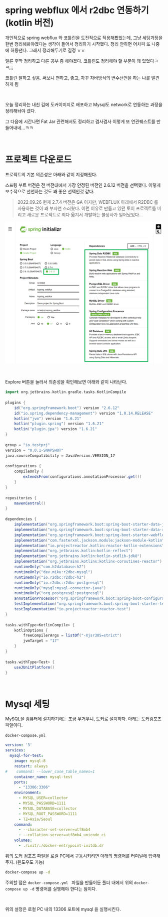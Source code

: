 # spring webflux 에서 r2dbc 연동하기 (kotlin 버전)

개인적으로 spring webflux 와 코틀린을 도전적으로 적용해봤었는데, 그냥 세팅과정을 한번 정리해봐야겠다는 생각이 들어서 정리하기 시작했다. 정리 안하면 어차피 또 나중에 허둥댄다. 그래서 정리해두기로 결정 ㅠㅠ<br>

얼른 후딱 정리하고 다른 공부 좀 해야겠다. 코틀린도 정리해야 할 부분이 꽤 있었다ㅋㅋ;;;<br>

코틀린 잘하고 싶음. 써보니 편하고, 좋고, 자꾸 자바방식의 변수선언을 하는 나를 발견하게 됨<br>

<br>

오늘 정리하는 내친 김에 도커이미지로 배포하고 Mysql도 network로 연동하는 과정을 정리해놔야 겠다.<br>

그 다음에 시간나면 Fat Jar 관련해서도 정리하고 겸사겸사 이렇게 또 연관퀘스트를 만들어내네...ㅋㅋ<br>

<br>

# 프로젝트 다운로드

프로젝트의 기본 의존성은 아래와 같이 지정해줬다.<br>

스프링 부트 버전은 전 버전대에서 가장 안정된 버전인 2.6.12 버전을 선택했다. 이렇게 보수적으로 선언하는 것도 꽤 좋은 선택인것 같다.<br>

> 2022.09.26 현재 2.7.4 버전은 GA 이지만, WEBFLUX 아래에서 R2DBC 를 사용하는 것이 꽤 부자연 스러웠다. 이런 이유로 만들고 있던 토이 프로젝트를 버리고 새로운 프로젝트로 죄다 옮겨서 개발하는 불상사가 일어났었다...<BR>

![1](./img/webflux-kopring-setup-2022-09/1.png)

<br>

Explore 버튼을 눌러서 의존성을 확인해보면 아래와 같이 나타난다.

```groovy
import org.jetbrains.kotlin.gradle.tasks.KotlinCompile

plugins {
	id("org.springframework.boot") version "2.6.12"
	id("io.spring.dependency-management") version "1.0.14.RELEASE"
	kotlin("jvm") version "1.6.21"
	kotlin("plugin.spring") version "1.6.21"
	kotlin("plugin.jpa") version "1.6.21"
}

group = "io.testprj"
version = "0.0.1-SNAPSHOT"
java.sourceCompatibility = JavaVersion.VERSION_17

configurations {
	compileOnly {
		extendsFrom(configurations.annotationProcessor.get())
	}
}

repositories {
	mavenCentral()
}

dependencies {
	implementation("org.springframework.boot:spring-boot-starter-data-jpa")
	implementation("org.springframework.boot:spring-boot-starter-data-r2dbc")
	implementation("org.springframework.boot:spring-boot-starter-webflux")
	implementation("com.fasterxml.jackson.module:jackson-module-kotlin")
	implementation("io.projectreactor.kotlin:reactor-kotlin-extensions")
	implementation("org.jetbrains.kotlin:kotlin-reflect")
	implementation("org.jetbrains.kotlin:kotlin-stdlib-jdk8")
	implementation("org.jetbrains.kotlinx:kotlinx-coroutines-reactor")
	runtimeOnly("com.h2database:h2")
	runtimeOnly("dev.miku:r2dbc-mysql")
	runtimeOnly("io.r2dbc:r2dbc-h2")
	runtimeOnly("io.r2dbc:r2dbc-postgresql")
	runtimeOnly("mysql:mysql-connector-java")
	runtimeOnly("org.postgresql:postgresql")
	annotationProcessor("org.springframework.boot:spring-boot-configuration-processor")
	testImplementation("org.springframework.boot:spring-boot-starter-test")
	testImplementation("io.projectreactor:reactor-test")
}

tasks.withType<KotlinCompile> {
	kotlinOptions {
		freeCompilerArgs = listOf("-Xjsr305=strict")
		jvmTarget = "17"
	}
}

tasks.withType<Test> {
	useJUnitPlatform()
}
```

<br>

# Mysql 세팅

MySQL을 컴퓨터에 설치하기에는 조금 무거우니, 도커로 설치하자. 아래는 도커컴포즈 파일이다.

`docker-compose.yml` 

```yaml
version: '3'
services:
  mysql-for-test:
    image: mysql:8
    restart: always
#    command: --lower_case_table_names=1
    container_name: mysql-test
    ports:
      - "13306:3306"
    environment:
      - MYSQL_USER=collector
      - MYSQL_PASSWORD=1111
      - MYSQL_DATABASE=collector
      - MYSQL_ROOT_PASSWORD=1111
      - TZ=Asia/Seoul
    command:
      - --character-set-server=utf8mb4
      - --collation-server=utf8mb4_unicode_ci
    volumes:
      - ./init/:/docker-entrypoint-initdb.d/

```

위의 도커 컴포즈 파일을 로컬 PC에서 구동시키려면 아래의 명령어를 터미널에 입력해주자. (윈도우도 가능)

```bash
docker-compose up -d
```

주의할 점은 `docker-compose.yml ` 파일을 만들어둔 폴더 내에서 위의 `docker-compose up -d` 명령어를 실행해야 한다는 점이다.<br>

<br>

위의 설정은 로컬 PC 내의 13306 포트에 mysql 을 실행시킨다.<br>

<br>





